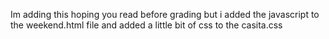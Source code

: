 Im adding this hoping you read before grading but i added the javascript to the weekend.html file and added a little bit of css to the casita.css
